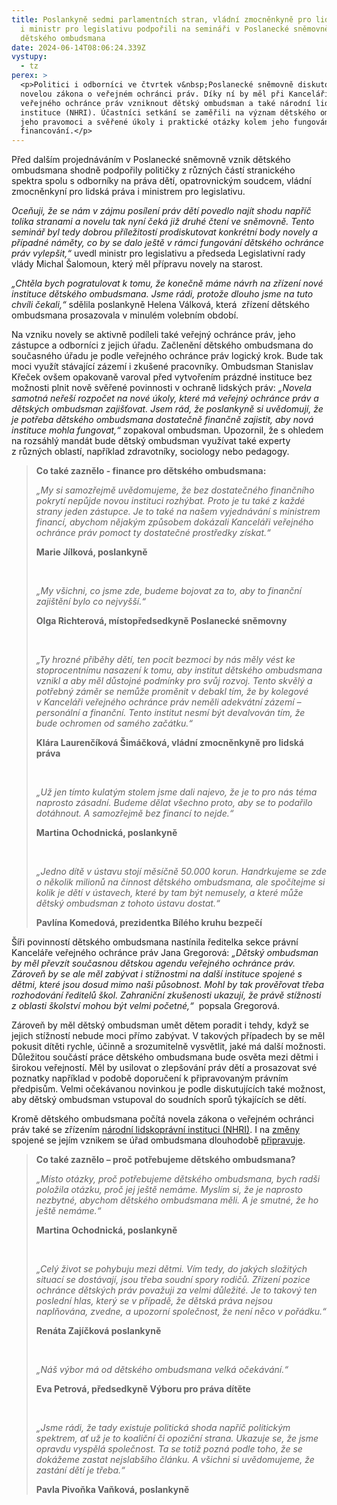 ```yaml
---
title: Poslankyně sedmi parlamentních stran, vládní zmocněnkyně pro lidská práva
  i ministr pro legislativu podpořili na semináři v Poslanecké sněmovně vznik
  dětského ombudsmana
date: 2024-06-14T08:06:24.339Z
vystupy:
  - tz
perex: >
  <p>Politici i odborníci ve čtvrtek v&nbsp;Poslanecké sněmovně diskutovali nad
  novelou zákona o veřejném ochránci práv. Díky ní by měl při Kanceláři
  veřejného ochránce práv vzniknout dětský ombudsman a také národní lidskoprávní
  instituce (NHRI). Účastníci setkání se zaměřili na význam dětského ombudsmana,
  jeho pravomoci a svěřené úkoly i praktické otázky kolem jeho fungování včetně
  financování.</p>
---
```

<p>Před dalším projednáváním v&nbsp;Poslanecké sněmovně vznik dětského ombudsmana shodně podpořily političky z&nbsp;různých částí stranického spektra spolu s odborníky na práva dětí, opatrovnickým soudcem, vládní zmocněnkyní pro lidská práva i ministrem pro legislativu.</p>

<p><em>Oceňuji, že se nám v zájmu posílení práv dětí povedlo najít shodu napříč tolika stranami a novelu tak nyní čeká již druhé čtení ve sněmovně. Tento seminář byl tedy dobrou příležitostí prodiskutovat konkrétní body novely a případné náměty, co by se dalo ještě v rámci fungování dětského ochránce práv vylepšit,&ldquo; </em>uvedl ministr pro legislativu a předseda Legislativní rady vlády Michal Šalomoun, který měl přípravu novely na starost.</p>

<p><em>&bdquo;Chtěla bych pogratulovat k&nbsp;tomu, že konečně máme návrh na zřízení nové instituce dětského ombudsmana. Jsme rádi, protože dlouho jsme na tuto chvíli čekali,&ldquo; </em>sdělila<em> </em>poslankyně Helena Válková, která &nbsp;zřízení dětského ombudsmana prosazovala v&nbsp;minulém volebním období.</p>

<p>Na vzniku novely se aktivně podíleli také veřejný ochránce práv, jeho zástupce a odborníci z&nbsp;jejich úřadu. Začlenění dětského ombudsmana do současného úřadu je podle veřejného ochránce práv logický krok. Bude tak moci využít stávající zázemí i zkušené pracovníky. Ombudsman Stanislav Křeček ovšem opakovaně varoval před vytvořením prázdné instituce bez možnosti plnit nově svěřené povinnosti v&nbsp;ochraně lidských práv: <em>&bdquo;Novela samotná neřeší rozpočet na nové úkoly, které má veřejný ochránce práv a dětských ombudsman zajišťovat. Jsem rád, že poslankyně si uvědomují, že je potřeba dětského ombudsmana dostatečně finančně zajistit, aby nová instituce mohla fungovat,&ldquo; </em>zopakoval ombudsman<em>. </em>Upozornil, že s ohledem na rozsáhlý mandát bude dětský ombudsman využívat také experty z&nbsp;různých oblastí, například zdravotníky, sociology nebo pedagogy.</p>

<blockquote>
<p><strong>Co také zaznělo - finance pro dětského ombudsmana: </strong></p>

<p><em>&bdquo;My si samozřejmě uvědomujeme, že bez dostatečného finančního pokrytí nepůjde novou instituci rozhýbat. Proto je tu také z&nbsp;každé strany jeden zástupce. Je to také na našem vyjednávání s&nbsp;ministrem financí, abychom nějakým způsobem dokázali Kanceláři veřejného ochránce práv pomoct ty dostatečné prostředky získat.&ldquo;</em></p>

<p><strong>Marie Jílková, poslankyně</strong></p>

<p>&nbsp;</p>

<p><em>&bdquo;My všichni, co jsme zde, budeme bojovat za to, aby to finanční zajištění bylo co nejvyšší.&ldquo;</em></p>

<p><strong>Olga Richterová, místopředsedkyně Poslanecké sněmovny</strong></p>

<p>&nbsp;</p>

<p><em>&bdquo;Ty hrozné příběhy dětí, ten pocit bezmoci by nás měly vést ke stoprocentnímu nasazení k&nbsp;tomu, aby institut dětského ombudsmana vznikl a aby měl důstojné podmínky pro svůj rozvoj. Tento skvělý a potřebný záměr se nemůže proměnit v&nbsp;debakl tím, že by kolegové v&nbsp;Kanceláři veřejného ochránce práv neměli adekvátní zázemí &ndash; personální a finanční. Tento institut nesmí být devalvován tím, že bude ochromen od samého začátku.&ldquo;</em></p>

<p><strong>Klára Laurenčíková Šimáčková, vládní zmocněnkyně pro lidská práva</strong></p>

<p>&nbsp;</p>

<p><em>&bdquo;Už jen tímto kulatým stolem jsme dali najevo, že je to pro nás téma naprosto zásadní. Budeme dělat všechno proto, aby se to podařilo dotáhnout. A samozřejmě bez financí to nejde.&ldquo; </em></p>

<p><strong>Martina Ochodnická, poslankyně</strong></p>

<p>&nbsp;</p>

<p><em>&bdquo;Jedno dítě v&nbsp;ústavu stojí měsíčně 50.000 korun. Handrkujeme se zde o několik milionů na činnost dětského ombudsmana, ale spočítejme si kolik je dětí v&nbsp;ústavech, které by tam být nemusely, a které může dětský ombudsman z&nbsp;tohoto ústavu dostat.&ldquo; </em></p>

<p><strong>Pavlína Komedová, prezidentka Bílého kruhu bezpečí</strong></p>
</blockquote>

<p>Šíři povinností dětského ombudsmana nastínila ředitelka sekce právní Kanceláře veřejného ochránce práv Jana Gregorová: <em>&bdquo;Dětský ombudsman by měl převzít současnou dětskou agendu veřejného ochránce práv. Zároveň by se ale měl zabývat i stížnostmi na další instituce spojené s dětmi, které jsou dosud mimo naši působnost. Mohl by tak prověřovat třeba rozhodování ředitelů škol. Zahraniční zkušenosti ukazují, že právě stížnosti z oblasti školství mohou být velmi početné,&ldquo;</em> &nbsp;popsala Gregorová.</p>

<p>Zároveň by měl dětský ombudsman umět dětem poradit i tehdy, když se jejich stížností nebude moci přímo zabývat. V&nbsp;takových případech by se měl pokusit dítěti rychle, účinně a srozumitelně vysvětlit, jaké má další možnosti. Důležitou součástí práce dětského ombudsmana bude osvěta mezi dětmi i širokou veřejností. Měl by usilovat o zlepšování práv dětí a prosazovat své poznatky například v podobě doporučení k&nbsp;připravovaným právním předpisům. Velmi očekávanou novinkou je podle diskutujících také možnost, aby dětský ombudsman vstupoval do soudních sporů týkajících se dětí.</p>

<p>Kromě dětského ombudsmana počítá novela zákona o veřejném ochránci práv také se zřízením <a href="https://www.ochrance.cz/dokument/co_je_to_narodni_lidskopravni_instituce_a_proc_ji_v_cesku_potrebujeme/">národní lidskoprávní instituci (NHRI)</a>. I na <a href="https://www.ochrance.cz/aktualne/dozvuky_ombudsmanskeho_setkani_expertu_na_lidska_prava_narodni_lidskopravni_instituce_nhri_si_jako_nezavisly_prostrednik_mezi_statem_obcanskou_spolecnosti_i_verejnosti_musi_nejdrive_ziskat_jejich_duveru/">změny</a> spojené se jejím vznikem se úřad ombudsmana dlouhodobě <a href="https://www.ochrance.cz/aktualne/jak_posilit_ochranu_lidskych_prav_v_ceske_republice_ombudsman_cerpal_ze_zkusenosti_z_norska/">připravuje</a>.</p>

<blockquote>
<p><strong>Co také zaznělo &ndash; proč potřebujeme dětského ombudsmana?</strong></p>

<p><em>&bdquo;Místo otázky, proč potřebujeme dětského ombudsmana, bych radši položila otázku, proč jej ještě nemáme. Myslím si, že je naprosto nezbytné, abychom dětského ombudsmana měli. A je smutné, že ho ještě nemáme.&ldquo;</em></p>

<p><strong>Martina Ochodnická, poslankyně</strong></p>

<p>&nbsp;</p>

<p><em>&bdquo;Celý život se pohybuju mezi dětmi. Vím tedy, do jakých složitých situací se dostávají, jsou třeba soudní spory rodičů. Zřízení pozice ochránce dětských práv považuji za velmi důležité. Je to takový ten poslední hlas, který se v&nbsp;případě, že dětská práva nejsou naplňována, zvedne, a upozorní společnost, že není něco v&nbsp;pořádku.&ldquo;</em></p>

<p><strong>Renáta Zajíčková poslankyně</strong></p>

<p>&nbsp;</p>

<p><em>&bdquo;Náš výbor má od dětského ombudsmana velká očekávání.&ldquo;</em></p>

<p><strong>Eva Petrová, předsedkyně Výboru pro práva dítěte&nbsp; </strong></p>

<p>&nbsp;</p>

<p><em>&bdquo;Jsme rádi, že tady existuje politická shoda napříč politickým spektrem, ať už je to koaliční či opoziční strana. Ukazuje se, že jsme opravdu vyspělá společnost. Ta se totiž pozná podle toho, že se dokážeme zastat nejslabšího článku. A všichni si uvědomujeme, že zastání dětí je třeba.&ldquo; </em></p>

<p><strong>Pavla Pivoňka Vaňková, poslankyně</strong></p>
</blockquote>

<p>&nbsp;</p>

<p>&nbsp;</p>
